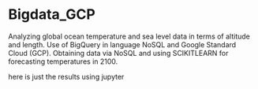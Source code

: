 # Bigdata_GCP

Analyzing global ocean temperature and sea level data in terms of altitude and length. 
Use of BigQuery in language NoSQL and Google Standard Cloud (GCP). 
Obtaining data via NoSQL and using SCIKITLEARN for forecasting temperatures in 2100.


here is just the results using jupyter
